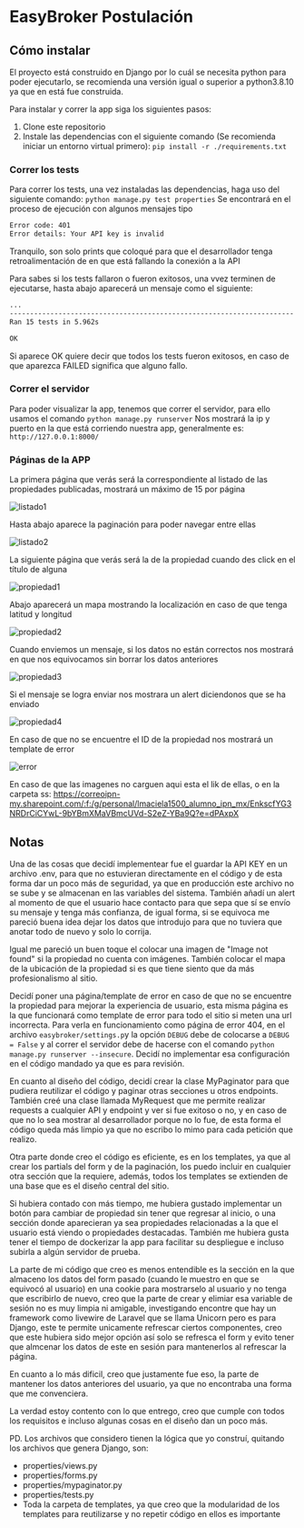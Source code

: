 # EasyBroker Postulación
## Cómo instalar
El proyecto está construido en Django por lo cuál se necesita python para poder ejecutarlo, se recomienda una versión igual o superior a python3.8.10 ya que en está fue construida.

Para instalar y correr la app siga los siguientes pasos:
1. Clone este repositorio
1. Instale las dependencias con el siguiente comando (Se recomienda iniciar un entorno virtual primero):
`pip install -r ./requirements.txt`

### Correr los tests
Para correr los tests, una vez instaladas las dependencias, haga uso del siguiente comando:
`python manage.py test properties`
 Se encontrará en el proceso de ejecución con algunos mensajes tipo
 ```bash
Error code: 401
Error details: Your API key is invalid
```
Tranquilo, son solo prints que coloqué para que el desarrollador tenga retroalimentación de en que está fallando la conexión a la API

Para sabes si los tests fallaron o fueron exitosos, una vvez terminen de ejecutarse, hasta abajo aparecerá un mensaje como el siguiente:

```bash
...
----------------------------------------------------------------------
Ran 15 tests in 5.962s

OK
```
Si aparece OK quiere decir que todos los tests fueron exitosos, en caso de que aparezca FAILED significa que alguno fallo.

### Correr el servidor
Para poder visualizar la app, tenemos que correr el servidor, para ello usamos el comando
`python manage.py runserver`
Nos mostrará la ip y puerto en la que está corriendo nuestra app, generalmente es:
`http://127.0.0.1:8000/`

### Páginas de la APP
La primera página que verás será la correspondiente al listado de las propiedades publicadas, mostrará un máximo de 15 por página

![listado1](https://github.com/r-maciel/easybroker/blob/main/ss/lista_propiedades.png?raw=True "listado1")

Hasta abajo aparece la paginación para poder navegar entre ellas

![listado2](https://github.com/r-maciel/easybroker/blob/main/ss/lista_propiedades2.png?raw=True "listado2")

La siguiente página que verás será la de la propiedad cuando des click en el título de alguna

![propiedad1](https://github.com/r-maciel/easybroker/blob/main/ss/propiedad1.png?raw=True "propiedad1")

Abajo aparecerá un mapa mostrando la localización en caso de que tenga latitud y longitud

![propiedad2](https://github.com/r-maciel/easybroker/blob/main/ss/propiedad2.png?raw=True "propiedad2")

Cuando enviemos un mensaje, si los datos no están correctos nos mostrará en que nos equivocamos sin borrar los datos anteriores

![propiedad3](https://github.com/r-maciel/easybroker/blob/main/ss/propiedad3.png?raw=True "propiedad3")

Si el mensaje se logra enviar nos mostrara un alert diciendonos que se ha enviado

![propiedad4](https://github.com/r-maciel/easybroker/blob/main/ss/propiedad4.png?raw=True "propiedad4")

En caso de que no se encuentre el ID de la propiedad nos mostrará un template de error

![error](https://github.com/r-maciel/easybroker/blob/main/ss/error.png?raw=True "error")

En caso de que las imagenes no carguen aqui esta el lik de ellas, o en la carpeta ss: https://correoipn-my.sharepoint.com/:f:/g/personal/lmaciela1500_alumno_ipn_mx/EnkscfYG3NRDrCiCYwL-9bYBmXMaVBmcUVd-S2eZ-YBa9Q?e=dPAxpX

## Notas
Una de las cosas que decidí implementear fue el guardar la API KEY en un archivo .env, para que no estuvieran directamente en el código y de esta forma dar un poco más de seguridad, ya que en producción este archivo no se sube y se almacenan en las variables del sistema.
También añadí un alert al momento de que el usuario hace contacto para que sepa que sí se envío su mensaje y tenga más confianza, de igual forma, si se equivoca me pareció buena idea dejar los datos que introdujo para que no tuviera que anotar todo de nuevo y solo lo corrija.

Igual me pareció un buen toque el colocar una imagen de "Image not found" si la propiedad no cuenta con imágenes. También colocar el mapa de la ubicación de la propiedad si es que tiene siento que da más profesionalismo al sitio.

Decidí poner una página/template de error en caso de que no se encuentre la propiedad para mejorar la experiencia de usuario, esta misma página es la que funcionará como template de error para todo el sitio si meten una url incorrecta. Para verla en funcionamiento como página de error 404, en el archivo `easybroker/settings.p`y la opción `DEBUG` debe de colocarse a `DEBUG = False` y al correr el servidor debe de hacerse con el comando `python manage.py runserver --insecure`. Decidí no implementar esa configuración en el código mandado ya que es para revisión.

En cuanto al diseño del código, decidí crear la clase MyPaginator para que pudiera reutilizar el código y paginar otras secciones u otros endpoints. También creé una clase llamada MyRequest que me permite realizar requests a cualquier API y endpoint y ver si fue exitoso o no, y en caso de que no lo sea mostrar al desarrollador porque no lo fue, de esta forma el código queda más limpio ya que no escribo lo mimo para cada petición que realizo.

Otra parte donde creo el código es eficiente, es en los templates, ya que al crear los partials del form y de la paginación, los puedo incluir en cualquier otra sección que la requiere, además, todos los templates se extienden de una base que es el diseño central del sitio.

Si hubiera contado con más tiempo, me hubiera gustado implementar un botón para cambiar de propiedad sin tener que regresar al inicio, o una sección donde aparecieran ya sea propiedades relacionadas a la que el usuario está viendo o propiedades destacadas. También me hubiera gusta tener el tiempo de dockerizar la app para facilitar su despliegue e incluso subirla a algún servidor de prueba.

La parte de mi código que creo es menos entendible es la sección en la que almaceno los datos del form pasado (cuando le muestro en que se equivocó al usuario) en una cookie para mostrarselo al usuario y no tenga que escribirlo de nuevo, creo que la parte de crear y elimiar esa variable de sesión no es muy limpia ni amigable, investigando encontre que hay un framework como livewire de Laravel que se llama Unicorn pero es para Django, este te permite unicamente refrescar ciertos componentes, creo que este hubiera sido mejor opción así solo se refresca el form y evito tener que almcenar los datos de este en sesión para mantenerlos al refrescar la página.

En cuanto a lo más dificil, creo que justamente fue eso,  la parte de mantener los datos anteriores del usuario, ya que no encontraba una forma que me convenciera.

La verdad estoy contento con lo que entrego, creo que cumple con todos los requisitos e incluso algunas cosas en el diseño dan un poco más.

PD. Los archivos que considero tienen la lógica que yo construí, quitando los archivos que genera Django, son:
- properties/views.py
- properties/forms.py
- properties/mypaginator.py
- properties/tests.py
- Toda la carpeta de templates, ya que creo que la modularidad de los templates para reutilizarse y no repetir código en ellos es importante